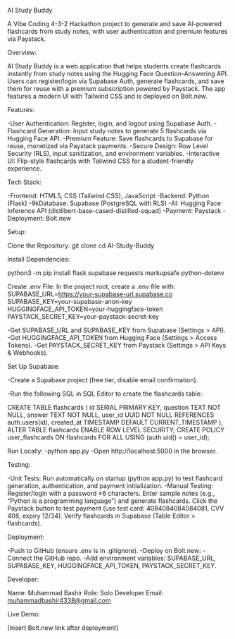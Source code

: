 AI Study Buddy

A Vibe Coding 4-3-2 Hackathon project to generate and save AI-powered flashcards from study notes, with user authentication and premium features via Paystack.

Overview:

AI Study Buddy is a web application that helps students create flashcards instantly from study notes using the Hugging Face Question-Answering API. Users can register/login via Supabase Auth, generate flashcards, and save them for reuse with a premium subscription powered by Paystack. The app features a modern UI with Tailwind CSS and is deployed on Bolt.new.

Features:

-User Authentication: Register, login, and logout using Supabase Auth.
-Flashcard Generation: Input study notes to generate 5 flashcards via Hugging Face API.
-Premium Feature: Save flashcards to Supabase for reuse, monetized via Paystack payments.
-Secure Design: Row Level Security (RLS), input sanitization, and environment variables.
-Interactive UI: Flip-style flashcards with Tailwind CSS for a student-friendly experience.

Tech Stack:

-Frontend: HTML5, CSS (Tailwind CSS), JavaScript
-Backend: Python (Flask)
-9kDatabase: Supabase (PostgreSQL with RLS)
-AI: Hugging Face Inference API (distilbert-base-cased-distilled-squad)
-Payment: Paystack
-Deployment: Bolt.new

Setup:

Clone the Repository:
git clone 
cd AI-Study-Buddy

Install Dependencies:

python3 -m pip install flask supabase requests markupsafe python-dotenv

Create .env File: In the project root, create a .env file with:
SUPABASE_URL=https://your-supabase-url.supabase.co
SUPABASE_KEY=your-supabase-anon-key
HUGGINGFACE_API_TOKEN=your-huggingface-token
PAYSTACK_SECRET_KEY=your-paystack-secret-key

-Get SUPABASE_URL and SUPABASE_KEY from Supabase (Settings > API).
-Get HUGGINGFACE_API_TOKEN from Hugging Face (Settings > Access Tokens).
-Get PAYSTACK_SECRET_KEY from Paystack (Settings > API Keys & Webhooks).

Set Up Supabase:

-Create a Supabase project (free tier, disable email confirmation).

-Run the following SQL in SQL Editor to create the flashcards table:

CREATE TABLE flashcards (
    id SERIAL PRIMARY KEY,
    question TEXT NOT NULL,
    answer TEXT NOT NULL,
    user_id UUID NOT NULL REFERENCES auth.users(id),
    created_at TIMESTAMP DEFAULT CURRENT_TIMESTAMP
);
ALTER TABLE flashcards ENABLE ROW LEVEL SECURITY;
CREATE POLICY user_flashcards ON flashcards FOR ALL USING (auth.uid() = user_id);


Run Locally:
-python app.py
-Open http://localhost:5000 in the browser.

Testing:

-Unit Tests: Run automatically on startup (python app.py) to test flashcard generation, authentication, and payment initialization.
-Manual Testing:
Register/login with a password ≥6 characters.
Enter sample notes (e.g., “Python is a programming language”) and generate flashcards.
Click the Paystack button to test payment (use test card: 4084084084084081, CVV 408, expiry 12/34).
Verify flashcards in Supabase (Table Editor > flashcards).

Deployment:

-Push to GitHub (ensure .env is in .gitignore).
-Deploy on Bolt.new:
-Connect the GitHub repo.
-Add environment variables: SUPABASE_URL, SUPABASE_KEY, HUGGINGFACE_API_TOKEN, PAYSTACK_SECRET_KEY.

Developer:

Name: Muhammad Bashir
Role: Solo Developer
Email: muhammadbashir4338@gmail.com

Live Demo:

[Insert Bolt.new link after deployment]
